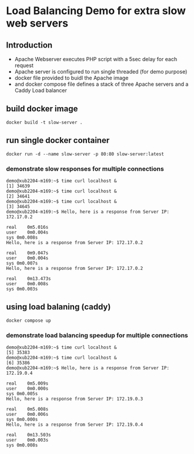 # Load Balancing Demo for extra slow web servers

## Introduction

* Apache Webserver executes PHP script with a 5sec delay for each request
* Apache server is configured to run single threaded (for demo purpose)
* docker file provided to buidl the Apache image
* and docker compose file defines a stack of three Apache servers and a Caddy Load balancer

## build docker image 

`docker build -t slow-server .`

## run single docker container

`docker run -d --name slow-server -p 80:80 slow-server:latest `

### demonstrate slow responses for multiple connections

```
demo@xub2204-m169:~$ time curl localhost &
[1] 34639
demo@xub2204-m169:~$ time curl localhost &
[2] 34641
demo@xub2204-m169:~$ time curl localhost &
[3] 34645
demo@xub2204-m169:~$ Hello, here is a response from Server IP: 172.17.0.2

real	0m5.016s
user	0m0.004s
sys	0m0.008s
Hello, here is a response from Server IP: 172.17.0.2

real	0m9.047s
user	0m0.004s
sys	0m0.007s
Hello, here is a response from Server IP: 172.17.0.2

real	0m13.473s
user	0m0.008s
sys	0m0.003s
```

## using load balaning (caddy)

`docker compose up`

### demonstrate load balancing speedup for multiple connections

```
demo@xub2204-m169:~$ time curl localhost &
[5] 35383
demo@xub2204-m169:~$ time curl localhost &
[6] 35386
demo@xub2204-m169:~$ Hello, here is a response from Server IP: 172.19.0.4

real	0m5.009s
user	0m0.000s
sys	0m0.005s
Hello, here is a response from Server IP: 172.19.0.3

real	0m5.008s
user	0m0.006s
sys	0m0.000s
Hello, here is a response from Server IP: 172.19.0.4

real	0m13.503s
user	0m0.003s
sys	0m0.008s

```
